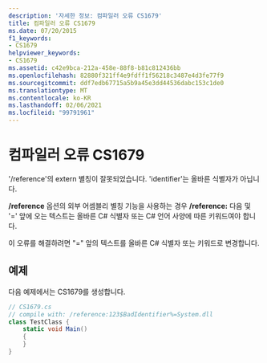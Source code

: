 ```yaml
---
description: '자세한 정보: 컴파일러 오류 CS1679'
title: 컴파일러 오류 CS1679
ms.date: 07/20/2015
f1_keywords:
- CS1679
helpviewer_keywords:
- CS1679
ms.assetid: c42e9bca-212a-458e-88f8-b81c812436bb
ms.openlocfilehash: 82880f321ff4e9fdff1f56218c3487e4d3fe77f9
ms.sourcegitcommit: ddf7edb67715a5b9a45e3dd44536dabc153c1de0
ms.translationtype: MT
ms.contentlocale: ko-KR
ms.lasthandoff: 02/06/2021
ms.locfileid: "99791961"
---
```

# <a name="compiler-error-cs1679"></a>컴파일러 오류 CS1679

'/reference'의 extern 별칭이 잘못되었습니다. 'identifier'는 올바른 식별자가 아닙니다.  
  
 **/reference** 옵션의 외부 어셈블리 별칭 기능을 사용하는 경우 **/reference:** 다음 및 '=' 앞에 오는 텍스트는 올바른 C# 식별자 또는 C# 언어 사양에 따른 키워드여야 합니다.  
  
 이 오류를 해결하려면 "=" 앞의 텍스트를 올바른 C# 식별자 또는 키워드로 변경합니다.  
  
## <a name="example"></a>예제  

 다음 예제에서는 CS1679를 생성합니다.  
  
```csharp  
// CS1679.cs  
// compile with: /reference:123$BadIdentifier%=System.dll  
class TestClass {  
    static void Main()  
    {  
    }  
}  
```
